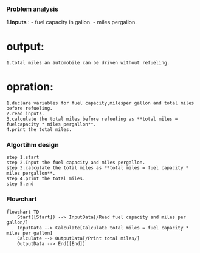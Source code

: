 ### Problem analysis

   1.**Inputs** :
    - fuel capacity in gallon.
    - miles pergallon.

   # output:
    1.total miles an automobile can be driven without refueling.

   # opration:
    1.declare variables for fuel capacity,milesper gallon and total miles before refueling.
    2.read inputs.
    3.calculate the total miles before refueling as **total miles = fuelcapacity * miles pergallon**.
    4.print the total miles.
### Algortihm design
    step 1.start
    step 2.Input the fuel capacity and miles pergallon.
    step 3.calculate the total miles as **total miles = fuel capacity * miles pergallon**.
    step 4.print the total miles.
    step 5.end 

### Flowchart

```mermaid
flowchart TD
    Start([Start]) --> InputData[/Read fuel capacity and miles per gallon/] 
    InputData --> Calculate[Calculate total miles = fuel capacity * miles per gallon]
    Calculate --> OutputData[/Print total miles/]
    OutputData --> End([End])
